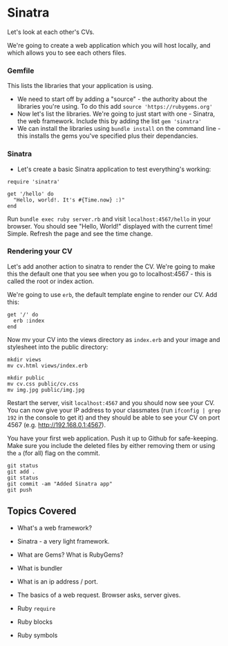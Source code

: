 # Sinatra

Let's look at each other's CVs. 

We're going to create a web application which you will host locally, and which allows you to see each others files.

### Gemfile

This lists the libraries that your application is using.

* We need to start off by adding a "source" - the authority about the libraries you're using. To do this add `source 'https://rubygems.org'`
* Now let's list the libraries. We're going to just start with one - Sinatra, the web framework. Include this by adding the list `gem 'sinatra'`
* We can install the libraries using `bundle install` on the command line - this installs the gems you've specified plus their dependancies.

### Sinatra

* Let's create a basic Sinatra application to test everything's working:

```
require 'sinatra'

get '/hello' do
  "Hello, world!. It's #{Time.now} :)"
end
```

Run `bundle exec ruby server.rb` and visit `localhost:4567/hello` in your browser. You should see "Hello, World!" displayed with the current time! Simple. Refresh the page and see the time change. 

### Rendering your CV

Let's add another action to sinatra to render the CV. We're going to make this the default one that you see when you go to localhost:4567 - this is called the root or index action.

We're going to use `erb`, the default template engine to render our CV. Add this:

```
get '/' do
  erb :index
end
```

Now mv your CV into the views directory as `index.erb` and your image and stylesheet into the public directory:

```
mkdir views
mv cv.html views/index.erb

mkdir public
mv cv.css public/cv.css
mv img.jpg public/img.jpg
```

Restart the server, visit `localhost:4567` and you should now see your CV. You can now give your IP address to your classmates (run `ifconfig | grep 192` in the console to get it) and they should be able to see your CV on port 4567 (e.g. http://192.168.0.1:4567).

You have your first web application. Push it up to Github for safe-keeping. Make sure you include the deleted files by either removing them or using the `a` (for all) flag on the commit.

```
git status
git add .
git status
git commit -am "Added Sinatra app"
git push
```

## Topics Covered

* What's a web framework?
* Sinatra - a very light framework.
* What are Gems? What is RubyGems?
* What is bundler
* What is an ip address / port.
* The basics of a web request. Browser asks, server gives.

* Ruby `require`
* Ruby blocks
* Ruby symbols